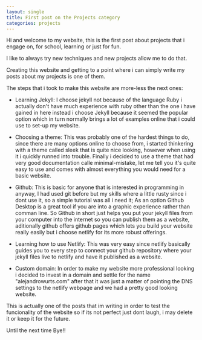 ```yaml
---
layout: single
title: First post on the Projects category
categories: projects
---
```


Hi and welcome to my website, this is the first post about projects that i engage on, for school, learning or just for fun.

I like to always try new techniques and new projects allow me to do that.

Creating this website and getting to a point where i can simply write my posts about my projects is one of them.

The steps that i took to make this website are more-less the next ones:

- Learning Jekyll:
  I choose jekyll not because of the language Ruby i actually don't have much experience with ruby other than the one i have gained in here instead i choose Jekyll because it seemed the popular option which in turn normally brings a lot of examples online that i could use to set-up my website.

- Choosing a theme:
  This was probably one of the hardest things to do, since there are many options online to choose from, i started thinkering with a theme called sleek that is quite nice looking, however when using it i quickly runned into trouble.
  Finally i decided to use a theme that had very good documentation calle minimal-mistake, let me tell you it's quite easy to use and comes with almost everything you would need for a basic website.
  
- Github:
  This is basic for anyone that is interested in programming in anyway, I had used git before but my skills where a little rusty since i dont use it, so a simple tutorial was all i need it; As an option Github Desktop is a great tool if you are into a graphic experience rather than comman line.
  So Github in short just helps you put your jekyll files from your computer into the internet so you can publish them as a website, aditionally github offers github pages which lets you build your website really easily but i choose netlify for its more robust offerings.
  
- Learning how to use Netlify:
  This was very easy since netlify basically guides you to every step to connect your github repository where your jekyll files live to netlify and have it published as a website.

- Custom domain:
  In order to make my website more professional looking i decided to invest in a domain and settle for the name "alejandrowurts.com" after that it was just a matter of pointing the DNS settings to the netlify webpage and we had a pretty good looking website.

This is actually one of the posts that im writing in order to test the funcionality of the website so if its not perfect just dont laugh, i may delete it or keep it for the future.

Until the next time Bye!!